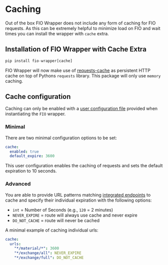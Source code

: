 # Caching

Out of the box FIO Wrapper does not include any form of caching for FIO requests. As this can be extremely helpful to minimize load on FIO and wait times you can install the wrapper with `cache` extra.

## Installation of FIO Wrapper with Cache Extra
```python
pip install fio-wrapper[cache]
```

FIO Wrapper will now make use of [requests-cache](https://requests-cache.readthedocs.io/en/stable/index.html) as persistent HTTP cache on top of Pythons `requests` library. This package will only use `memory` caching.

## Cache configuration
Caching can only be enabled with a [user configuration file](config.md) provided when instantiating the `FIO` wrapper. 

### Minimal
There are two minimal configuration options to be set:

```yaml
cache:
  enabled: true
  default_expire: 3600 
```

This user configuration enables the caching of requests and sets the default expiration to 10 seconds.

### Advanced

You are able to provide URL patterns matching [integrated endpoints](routes.md) to cache and specify their individual expiration with the following options:

- `int` = Number of Seconds (e.g., `120` = 2 minutes)
- `NEVER_EXPIRE` = route will always use cache and never expire
- `DO_NOT_CACHE` = route will never be cached

A minimal example of caching individual urls:

```yaml
cache:
  urls:
    "*/material/*": 3600
    "*/exchange/all": NEVER_EXPIRE
    "*/exchange/full": DO_NOT_CACHE
```